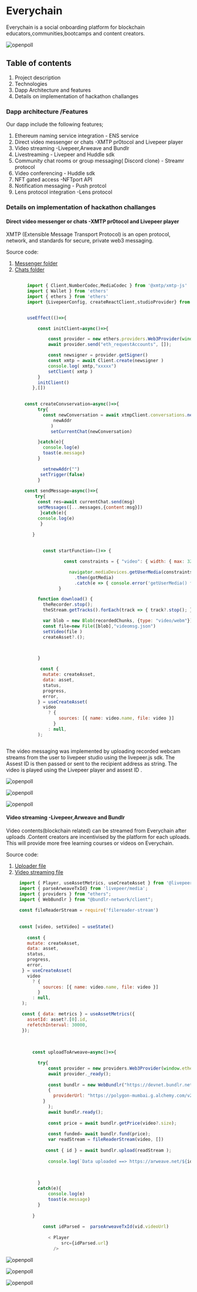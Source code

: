 # Everychain

Everychain is a social onboarding platform for blockchain educators,communities,bootcamps and content creators.

![openpoll](https://firebasestorage.googleapis.com/v0/b/scapula-57ce3.appspot.com/o/screenshots%2FScreen%20Shot%202023-01-10%20at%2010.53.17%20AM.png?alt=media&token=c6f41b19-9a42-4219-8700-1bd0fdf73174)


## Table of contents

1. Project description
1. Technologies
1. Dapp Architecture and features
1. Details on implementation of hackathon challanges 


### Dapp architecture /Features

Our dapp include the following features;

1. Ethereum naming service integration - ENS service
2. Direct video messenger or chats -XMTP pr0tocol and Livepeer player
3. Video streaming -Livepeer,Arweave and Bundlr
4. Livestreaming - Livepeer and Huddle sdk
5. Community chat rooms or group messaging( Discord clone) - Streamr protocol
6. Video conferencing - Huddle sdk
7. NFT gated access -NFTport API
8. Notification messaging - Push protcol
9. Lens protocol integration -Lens protocol

### Details on implementation of hackathon challanges 

####   Direct video messenger or chats -XMTP pr0tocol and Livepeer player

  XMTP (Extensible Message Transport Protocol) is an open protocol, network, and standards for secure, private web3 messaging.
  
  Source code:
  1. [Messenger folder](https://github.com/scapula07/everychain-nvb/tree/master/src/pages/Messenger)
  2. [Chats folder](https://github.com/scapula07/everychain-nvb/tree/master/src/components/Chats)

  ````js
  
          import { Client,NumberCodec,MediaCodec } from '@xmtp/xmtp-js'
          import { Wallet } from 'ethers'
          import { ethers } from 'ethers'
          import {LivepeerConfig, createReactClient,studioProvider} from '@livepeer/react';


          useEffect(()=>{

              const initClient=async()=>{

                  const provider = new ethers.providers.Web3Provider(window.ethereum)
                  await provider.send("eth_requestAccounts", []);

                  const newsigner = provider.getSigner()
                  const xmtp = await Client.create(newsigner )
                  console.log( xmtp,"xxxxx")
                  setClient( xmtp )
              }
              initClient()
            },[])

          
         const createConvservation=async()=>{
              try{
                const newConversation = await xtmpClient.conversations.newConversation(
                    newAddr
                   )
                   setCurrentChat(newConversation)

              }catch(e){
                console.log(e)
                toast(e.message)
              }

                setnewAddr("")
               setTrigger(false)
              }
              
         const sendMessage=async()=>{
             try{
              const res=await currentChat.send(msg)
              setMessages([...messages,{content:msg}])
               }catch(e){
              console.log(e)
               }

            }
            
            
                const startFunction=()=> {

                        const constraints = { "video": { width: { max: 320 } }, "audio" : true };

                          navigator.mediaDevices.getUserMedia(constraints)
                            .then(gotMedia)
                            .catch(e => { console.error('getUserMedia() failed: ' + e); });
                      }

              function download() {
                theRecorder.stop();
                theStream.getTracks().forEach(track => { track?.stop(); });

                var blob = new Blob(recordedChunks, {type: "video/webm"});
                const file=new File([blob],"videomsg.json")
                setVideo(file )
                createAsset?.();

            

              }

               const {
                mutate: createAsset,
                data: asset,
                status,
                progress,
                error,
              } = useCreateAsset(
                video
                  ? {
                      sources: [{ name: video.name, file: video }] 
                    }
                  : null,
              );

  
  
  ````

The video messaging was implemented by uploading recorded webcam streams from the user to livepeer studio using the livepeer.js sdk. The Assest ID  is then passed or sent to the recipient address as string. 
The video is played using the Livepeer player and assest ID .



![openpoll](https://firebasestorage.googleapis.com/v0/b/scapula-57ce3.appspot.com/o/screenshots%2FScreen%20Shot%202023-01-10%20at%2011.03.02%20AM.png?alt=media&token=26db1974-7f00-4e75-8abd-74ced3acbac1)

![openpoll](https://firebasestorage.googleapis.com/v0/b/scapula-57ce3.appspot.com/o/screenshots%2FScreen%20Shot%202023-01-10%20at%2011.05.26%20AM.png?alt=media&token=be8e0d01-c910-48fb-acd3-ab5a216ed693)

![openpoll](https://firebasestorage.googleapis.com/v0/b/scapula-57ce3.appspot.com/o/screenshots%2FScreen%20Shot%202023-01-10%20at%2011.07.26%20AM.png?alt=media&token=56db46d3-5664-447c-8e0b-016d820b1c2c)


####   Video streaming -Livepeer,Arweave and Bundlr

Video contents(blockchain related) can be streamed from Everychain after uploads .Content creators are incentivised by the platform for each uploads.
This will provide more free learning courses or videos on Everychain.

Source code:
   1. [Uploader file](https://github.com/scapula07/everychain-nvb/blob/master/src/pages/Uploads/uploader.js)
   2. [Video streaming file](https://github.com/scapula07/everychain-nvb/blob/master/src/pages/Home/streamVideoList.js)

`````js
     import { Player, useAssetMetrics, useCreateAsset } from '@livepeer/react';
     import { parseArweaveTxId} from 'livepeer/media';
     import { providers } from "ethers";
     import { WebBundlr } from "@bundlr-network/client";
     
     const fileReaderStream = require('filereader-stream')
     
     
     const [video, setVideo] = useState()
     
        const {
        mutate: createAsset,
        data: asset,
        status,
        progress,
        error,
      } = useCreateAsset(
        video
          ? {
              sources: [{ name: video.name, file: video }] 
            }
          : null,
      );

      const { data: metrics } = useAssetMetrics({
        assetId: asset?.[0].id,
        refetchInterval: 30000,
      });
      
      
      
          const uploadToArweave=async()=>{

            try{
                const provider = new providers.Web3Provider(window.ethereum);
                await provider._ready();
        
                const bundlr = new WebBundlr("https://devnet.bundlr.network", "matic", provider,
                {
                  providerUrl: "https://polygon-mumbai.g.alchemy.com/v2/5-PAZiyQpRy1ouUxhD2vW3_KjGwxPRWi",
              }
                );
                await bundlr.ready();
        
                const price = await bundlr.getPrice(video?.size);
           
                const funded= await bundlr.fund(price);
                var readStream = fileReaderStream(video, [])
              
               const { id } = await bundlr.upload(readStream );
              
                console.log(`Data uploaded ==> https://arweave.net/${id}`);
                  

                  
            }
            catch(e){
                console.log(e)
                toast(e.message)
            }
        
          }
          
              const idParsed =  parseArweaveTxId(vid.videoUrl)
              
                < Player 
                     src={idParsed.url}
                  />


`````


![openpoll](https://firebasestorage.googleapis.com/v0/b/scapula-57ce3.appspot.com/o/screenshots%2FScreen%20Shot%202023-01-10%20at%2010.56.34%20AM.png?alt=media&token=8c367cbc-6737-435e-8199-a2543971595f)

![openpoll](https://firebasestorage.googleapis.com/v0/b/scapula-57ce3.appspot.com/o/screenshots%2FScreen%20Shot%202023-01-10%20at%2011.00.14%20AM.png?alt=media&token=e10430b3-400a-4947-aa4d-f9b269e9bc93)

![openpoll](https://firebasestorage.googleapis.com/v0/b/scapula-57ce3.appspot.com/o/screenshots%2FScreen%20Shot%202023-01-10%20at%2011.01.11%20AM.png?alt=media&token=22b3315f-c70e-4586-9b5e-e2fdda9e2c60)


